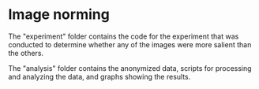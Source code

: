 # Image norming

The "experiment" folder contains the code for the experiment that was conducted to determine whether any of the images were more salient than the others.

The "analysis" folder contains the anonymized data, scripts for processing and analyzing the data, and graphs showing the results.
